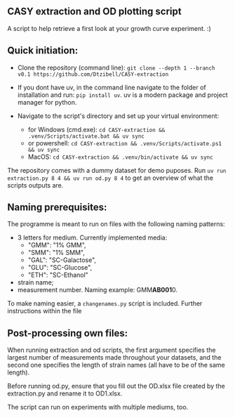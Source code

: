 ## CASY extraction and OD plotting script

A script to help retrieve a first look at your growth curve experiment. :)

## Quick initiation:

- Clone the repository (command line): 
```git clone --depth 1 --branch v0.1 https://github.com/Dtzibell/CASY-extraction```

- If you dont have uv, in the command line navigate to the folder of installation and run: 
```pip install uv```. uv is a modern package and project manager for python.

- Navigate to the script's directory and set up your virtual environment:
    - for Windows (cmd.exe):
```cd CASY-extraction && .venv/Scripts/activate.bat && uv sync```
    - or powershell:
```cd CASY-extraction && .venv/Scripts/activate.ps1 && uv sync```
    - MacOS:
```cd CASY-extraction && .venv/bin/activate && uv sync```

The repository comes with a dummy dataset for demo puposes. Run 
```uv run extraction.py 8 4 && uv run od.py 8 4``` to get an overview of what 
the scripts outputs are.

## Naming prerequisites:
The programme is meant to run on files with the following naming patterns:
- 3 letters for medium. Currently implemented media:
    - "GMM": "1% GMM",
    - "SMM": "1% SMM",
    - "GAL": "SC-Galactose",
    - "GLU": "SC-Glucose",
    - "ETH": "SC-Ethanol"
- strain name;
- measurement number.
Naming example: GMM**AB001**0.

To make naming easier, a ```changenames.py``` script is included. Further instructions
within the file

## Post-processing own files:
When running extraction and od scripts, the first argument specifies the largest 
number of measurements made throughout your datasets, and the second one specifies 
the length of strain names (all have to be of the same length).

Before running od.py, ensure that you fill out the OD.xlsx file created by the 
extraction.py and rename it to OD1.xlsx.

The script can run on experiments with multiple mediums, too.
